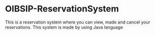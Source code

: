 # OIBSIP-ReservationSystem
This is a reservation system where you can view, made and cancel your reservations. This system is made by using Java language 

